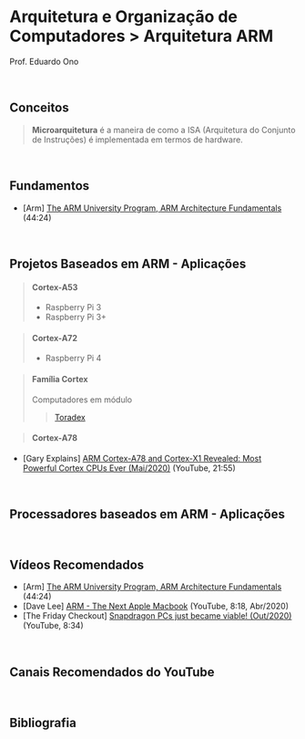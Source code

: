 # Arquitetura e Organização de Computadores > Arquitetura ARM

Prof. Eduardo Ono

<br>

## Conceitos

> **Microarquitetura** é a maneira de como a ISA (Arquitetura do Conjunto de Instruções) é implementada em termos de hardware.

<br>

## Fundamentos

* [Arm] [The ARM University Program, ARM Architecture Fundamentals](https://www.youtube.com/watch?v=7LqPJGnBPMM) (44:24)

<br>

## Projetos Baseados em ARM - Aplicações

> #### Cortex-A53
> * Raspberry Pi 3
> * Raspberry Pi 3+

> #### Cortex-A72
> * Raspberry Pi 4

> #### Família Cortex
> Computadores em módulo
>> [Toradex](https://www.toradex.com/pt-br/computer-on-modules/nxp-freescale-i.mx)

> #### Cortex-A78

* [Gary Explains] [ARM Cortex-A78 and Cortex-X1 Revealed: Most Powerful Cortex CPUs Ever (Mai/2020)](https://www.youtube.com/watch?v=yqerGRFwxFg) (YouTube, 21:55)

<br>

## Processadores baseados em ARM - Aplicações

<br>

## Vídeos Recomendados

* [Arm] [The ARM University Program, ARM Architecture Fundamentals](https://www.youtube.com/watch?v=7LqPJGnBPMM) (44:24)
* [Dave Lee] [ARM - The Next Apple Macbook](https://www.youtube.com/watch?v=HS2F8NWV4cQ) (YouTube, 8:18, Abr/2020)
* [The Friday Checkout] [Snapdragon PCs just became viable! (Out/2020)](https://www.youtube.com/watch?v=B8-gY_T-XcY) (YouTube, 8:34)

<br>

## Canais Recomendados do YouTube

<br>

## Bibliografia
